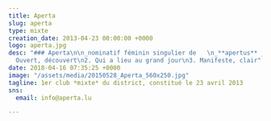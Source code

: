 ```yaml
---
title: Aperta
slug: aperta
type: mixte
creation_date: 2013-04-23 00:00:00 +0000
logo: aperta.jpg
desc: "### Aperta\n\n_nominatif féminin singulier de   \n_**apertus** _/aːˈpeɾ.tus/_\n\n1.
  Ouvert, découvert\n2. Qui a lieu au grand jour\n3. Manifeste, clair"
date: 2018-04-16 07:35:25 +0000
image: "/assets/media/20150528_Aperta_560x250.jpg"
tagline: 1er club *mixte* du district, constitué le 23 avril 2013
sns:
  email: info@aperta.lu

---
```

